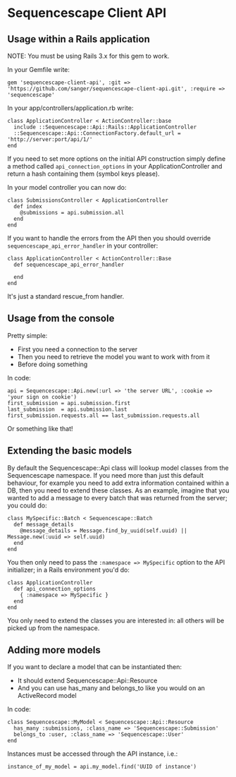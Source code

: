 Sequencescape Client API
========================

Usage within a Rails application
--------------------------------
NOTE: You must be using Rails 3.x for this gem to work.

In your Gemfile write: 

    gem 'sequencescape-client-api', :git => 'https://github.com/sanger/sequencescape-client-api.git', :require => 'sequencescape'

In your app/controllers/application.rb write:

    class ApplicationController < ActionController::base
      include ::Sequencescape::Api::Rails::ApplicationController
      ::Sequencescape::Api::ConnectionFactory.default_url = 'http://server:port/api/1/'
    end

If you need to set more options on the initial API construction simply define a method called `api_connection_options` in your ApplicationController and return a hash containing them (symbol keys please).

In your model controller you can now do:

    class SubmissionsController < ApplicationController
      def index
        @submissions = api.submission.all
      end
    end

If you want to handle the errors from the API then you should override `sequencescape_api_error_handler` in your controller:

    class ApplicationController < ActionController::Base
      def sequencescape_api_error_handler

      end
    end

It's just a standard rescue_from handler.

Usage from the console
----------------------

Pretty simple:

* First you need a connection to the server
* Then you need to retrieve the model you want to work with from it
* Before doing something

In code:

    api = Sequencescape::Api.new(:url => 'the server URL', :cookie => 'your sign on cookie')
    first_submission = api.submission.first
    last_submission  = api.submission.last
    first_submission.requests.all == last_submission.requests.all

Or something like that!

Extending the basic models
--------------------------
By default the Sequencescape::Api class will lookup model classes from the Sequencescape namespace.  If you need more than just this default behaviour, for example you need to add extra information contained within a DB, then you need to extend these classes.  As an example, imagine that you wanted to add a message to every batch that was returned from the server; you could do:

    class MySpecific::Batch < Sequencescape::Batch
      def message_details
        @message_details = Message.find_by_uuid(self.uuid) || Message.new(:uuid => self.uuid)
      end
    end

You then only need to pass the `:namespace => MySpecific` option to the API initializer; in a Rails environment you'd do:

    class ApplicationController
      def api_connection_options
        { :namespace => MySpecific }
      end
    end

You only need to extend the classes you are interested in: all others will be picked up from the namespace.

Adding more models
------------------
If you want to declare a model that can be instantiated then:

* It should extend Sequencescape::Api::Resource
* And you can use has_many and belongs_to like you would on an ActiveRecord model

In code:

    class Sequencescape::MyModel < Sequencescape::Api::Resource
      has_many :submissions, :class_name => 'Sequencescape::Submission'
      belongs_to :user, :class_name => 'Sequencescape::User'
    end

Instances must be accessed through the API instance, i.e.:

    instance_of_my_model = api.my_model.find('UUID of instance')

